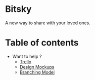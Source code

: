 # Bitsky
A new way to share with your loved ones.

Table of contents
=================

<!--ts-->
   * Want to help ?
     * [Trello](docs/TRELLO.md)
     * [Design Mockups](docs/DESIGN.md)
     * [Branching Model](docs/BRANCHING_MODEL.md)
<!--te-->
